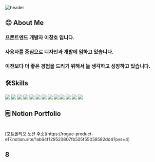 
![header](https://capsule-render.vercel.app/api?type=venom&color=gradient&customColorList=0,2,2,5,30&height=300&section=header&fontColor=100:1e1e1e&text=ChangHo%20Lee&fontSize=90)


<div>
<!--Body-->
  
## 😊 About Me<br/>
  
### 프론트엔드 개발자 이창호 입니다.<br/>
### 사용자를 중심으로 디자인과 개발에 임하고 있습니다.<br/>
### 이전보다 더 좋은 경험을 드리기 위해서 늘 생각하고 성장하고 있습니다.<br/>

## 🛠️Skills<br/>
<img src="https://img.shields.io/badge/html5-E34F26?style=flat-square&logo=html5&logoColor=white"/>
<img src="https://img.shields.io/badge/css3-1572B6?style=flat-square&logo=css3&logoColor=white"/>
<img src="https://img.shields.io/badge/typescript-65ADF1?style=flat-square&logo=typescript&logoColor=white"/>
<img src="https://img.shields.io/badge/javascript-F7DF1E?style=flat-square&logo=javascript&logoColor=white"/>
<img src="https://img.shields.io/badge/react-61DAFB?style=flat-square&logo=react&logoColor=white"/>
<img src="https://img.shields.io/badge/nextdotjs-000000?style=flat-square&logo=nextdotjs&logoColor=white"/>
<img src="https://img.shields.io/badge/tailwindcss-06B6D4?style=flat-square&logo=tailwindcss&logoColor=white"/>
<img src="https://img.shields.io/badge/nodedotjs-5FA04E?style=flat-square&logo=nodedotjs&logoColor=white"/>
<img src="https://img.shields.io/badge/redux-764ABC?style=flat-square&logo=redux&logoColor=white"/>
<img src="https://img.shields.io/badge/figma-F24E1E?style=flat-square&logo=figma&logoColor=white"/>
<img src="https://img.shields.io/badge/supabase-3FCF8E?style=flat-square&logo=supabase&logoColor=white"/>
<img src="https://img.shields.io/badge/notion-000000?style=flat-square&logo=notion&logoColor=white"/>
<img src="https://img.shields.io/badge/blender-E87D0D?style=flat-square&logo=blender&logoColor=white"/>

## 🗒️ Notion Portfolio
<br/>
[포트폴리오 노션 주소](https://rogue-product-e17.notion.site/1ab64f129520807fb505f55059582dd4?pvs=4)
<br/>

## 8
</div>

